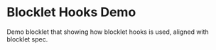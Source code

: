 # Blocklet Hooks Demo

Demo blocklet that showing how blocklet hooks is used, aligned with blocklet spec.
